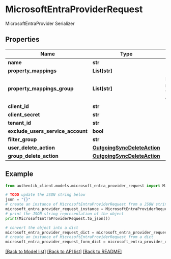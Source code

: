 # MicrosoftEntraProviderRequest

MicrosoftEntraProvider Serializer

## Properties

Name | Type | Description | Notes
------------ | ------------- | ------------- | -------------
**name** | **str** |  | 
**property_mappings** | **List[str]** |  | [optional] 
**property_mappings_group** | **List[str]** | Property mappings used for group creation/updating. | [optional] 
**client_id** | **str** |  | 
**client_secret** | **str** |  | 
**tenant_id** | **str** |  | 
**exclude_users_service_account** | **bool** |  | [optional] 
**filter_group** | **str** |  | [optional] 
**user_delete_action** | [**OutgoingSyncDeleteAction**](OutgoingSyncDeleteAction.md) |  | [optional] 
**group_delete_action** | [**OutgoingSyncDeleteAction**](OutgoingSyncDeleteAction.md) |  | [optional] 

## Example

```python
from authentik_client.models.microsoft_entra_provider_request import MicrosoftEntraProviderRequest

# TODO update the JSON string below
json = "{}"
# create an instance of MicrosoftEntraProviderRequest from a JSON string
microsoft_entra_provider_request_instance = MicrosoftEntraProviderRequest.from_json(json)
# print the JSON string representation of the object
print(MicrosoftEntraProviderRequest.to_json())

# convert the object into a dict
microsoft_entra_provider_request_dict = microsoft_entra_provider_request_instance.to_dict()
# create an instance of MicrosoftEntraProviderRequest from a dict
microsoft_entra_provider_request_form_dict = microsoft_entra_provider_request.from_dict(microsoft_entra_provider_request_dict)
```
[[Back to Model list]](../README.md#documentation-for-models) [[Back to API list]](../README.md#documentation-for-api-endpoints) [[Back to README]](../README.md)


